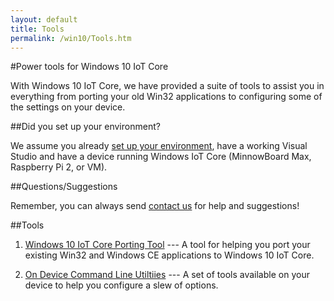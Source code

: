 ```yaml
---
layout: default
title: Tools
permalink: /win10/Tools.htm
---
```


<div class="container" markdown="1">
#Power tools for Windows 10 IoT Core

With Windows 10 IoT Core, we have provided a suite of tools to assist you in everything from porting your old Win32 applications to configuring some of the settings on your device.

##Did you set up your environment?

We assume you already [set up your environment]({{site.baseurl}}/GetStarted.htm), have a working Visual Studio and have a device running Windows IoT Core (MinnowBoard Max, Raspberry Pi 2, or VM).

##Questions/Suggestions

Remember, you can always send [contact us]({{site.baseurl}}/Community.htm) for help and suggestions!

##Tools

1. [Windows 10 IoT Core Porting Tool]({{site.baseurl}}/win10/tools/IoTAPIPortingTool.htm) --- A tool for helping you port your existing Win32 and Windows CE applications to Windows 10 IoT Core.

2. [On Device Command Line Utiltiies]({{site.baseurl}}/win10/tools/CommandLineUtils.htm) --- A set of tools available on your device to help you configure a slew of options.

</div>
